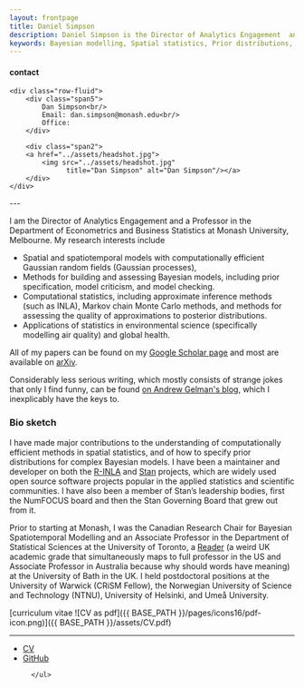 ```yaml
---
layout: frontpage
title: Daniel Simpson
description: Daniel Simpson is the Director of Analytics Engagement  and a Professor in the Department of Econometrics and Business Statistics at Monash University, Melbourne.
keywords: Bayesian modelling, Spatial statistics, Prior distributions, Computational statistics, Applied Statistics
---
```


<div class="container">
<h4><a name="contact"></a>contact</h4>

    <div class="row-fluid">
        <div class="span5">
            Dan Simpson<br/>
            Email: dan.simpson@monash.edu<br/>
            Office:
        </div>

        <div class="span2">
        <a href="../assets/headshot.jpg">
            <img src="../assets/headshot.jpg"
                  title="Dan Simpson" alt="Dan Simpson"/></a>
        </div>
    </div>
</div>
---

I am the Director of Analytics Engagement  and a Professor in the Department of Econometrics and Business Statistics at Monash University, Melbourne. My research interests include
- Spatial and spatiotemporal models with computationally efficient Gaussian random fields (Gaussian processes),
- Methods for building and assessing Bayesian models, including prior specification, model criticism, and model checking.
- Computational statistics, including approximate inference methods (such as INLA), Markov chain Monte Carlo methods, and methods for assessing the quality of approximations to posterior distributions.
- Applications of statistics in environmental science (specifically modelling air quality) and global health.

All of my papers can be found on my [Google Scholar page](https://scholar.google.co.uk/citations?user=oQIKmWUAAAAJ&hl=en) and most are available on [arXiv](https://arxiv.org/search/advanced?advanced=&terms-0-operator=AND&terms-0-term=Daniel+Simpson&terms-0-field=author&classification-physics_archives=all&classification-statistics=y&date-filter_by=all_dates&date-year=&date-from_date=&date-to_date=&size=50&order=-announced_date_first).

Considerably less serious writing, which mostly consists of strange jokes that only I find funny, can be found [on Andrew Gelman's blog](https://statmodeling.stat.columbia.edu/author/simpson/), which I inexplicably have the keys to.

### Bio sketch
I have made major contributions to the understanding of computationally efficient methods in spatial statistics, and of how to specify prior distributions for complex Bayesian models. I have been a maintainer and developer on both the [R-INLA](http://r-inla.org/) and [Stan](http://mc-stan.org/) projects, which are widely used open source software projects popular in the applied statistics and scientific communities. I have also been a member of Stan’s leadership bodies, first the NumFOCUS board and then the Stan Governing Board that grew out from it.

Prior to starting at Monash, I was the Canadian Research Chair for Bayesian Spatiotemporal Modelling and an Associate Professor in the Department of Statistical Sciences at the University of Toronto, a [Reader](https://en.wikipedia.org/wiki/Reader_(academic_rank)) (a weird UK academic grade that simultaneously maps to full professor in the US and Associate Professor in Australia because why should words have meaning) at the University of Bath in the UK. I held postdoctoral positions at the  University of Warwick (CRiSM Fellow), the Norwegian University of Science and Technology (NTNU), University of Helsinki, and Umeå University.

[curriculum vitae ![CV as pdf]({{ BASE_PATH }}/pages/icons16/pdf-icon.png)]({{ BASE_PATH }}/assets/CV.pdf)<br/>



---




<div class="navbar">
  <div class="navbar-inner">
      <ul class="nav">
          <li><a href="{{ BASE_PATH }}/assets/CV.pdf">CV</a></li>
          <li><a href="https://github.com/dpsimpson">GitHub</a></li>

      </ul>
  </div>
</div>
